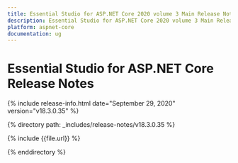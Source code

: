 ```yaml
---
title: Essential Studio for ASP.NET Core 2020 volume 3 Main Release Notes  
description: Essential Studio for ASP.NET Core 2020 volume 3 Main Release Notes  
platform: aspnet-core
documentation: ug
---
```


# Essential Studio for ASP.NET Core  Release Notes  

{% include release-info.html date="September 29, 2020"  version="v18.3.0.35" %} 


{% directory path: _includes/release-notes/v18.3.0.35 %}

{% include {{file.url}} %}

{% enddirectory %}